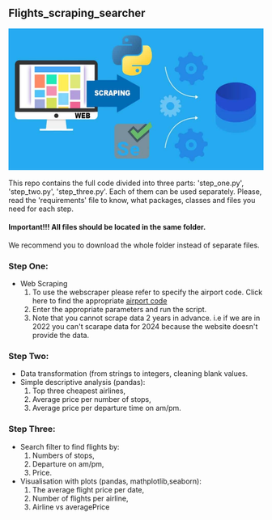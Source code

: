 ## Flights_scraping_searcher
![webscraping image](/images/Web-Scraping-Using-Selenium-and-Python.jpg "web-scraping")


This repo contains the full code divided into three parts: 'step_one.py', 'step_two.py', 'step_three.py'.
Each of them can be used separately.
Please, read the 'requirements' file to know, what packages, classes and files you need for each step.

#### Important!!! All files should be located in the same folder.
We recommend you to download the whole folder instead of separate files.

### Step One: 
* Web Scraping 
  1. To use the webscraper please refer to specify the airport code. 
  Click here to find the appropriate [airport code](https://www.nationsonline.org/oneworld/IATA_Codes/airport_code_list.html)
  2. Enter the appropriate parameters and run the script.
  3. Note that you cannot scrape data 2 years in advance. i.e if we are in 2022 you can't scarape data for 2024 because
  the website doesn't provide the data.

### Step Two: 
* Data transformation (from strings to integers, cleaning blank values.
* Simple descriptive analysis (pandas): 
  1. Top three cheapest airlines, 
  1. Average price per number of stops, 
  1. Average price per departure time on am/pm.

### Step Three:
* Search filter to find flights by:
  1. Numbers of stops,
  1. Departure on am/pm,
  1. Price.
* Visualisation with plots (pandas, mathplotlib,seaborn):
  1. The average flight price per date,
  1. Number of flights per airline,
  1. Airline vs averagePrice
